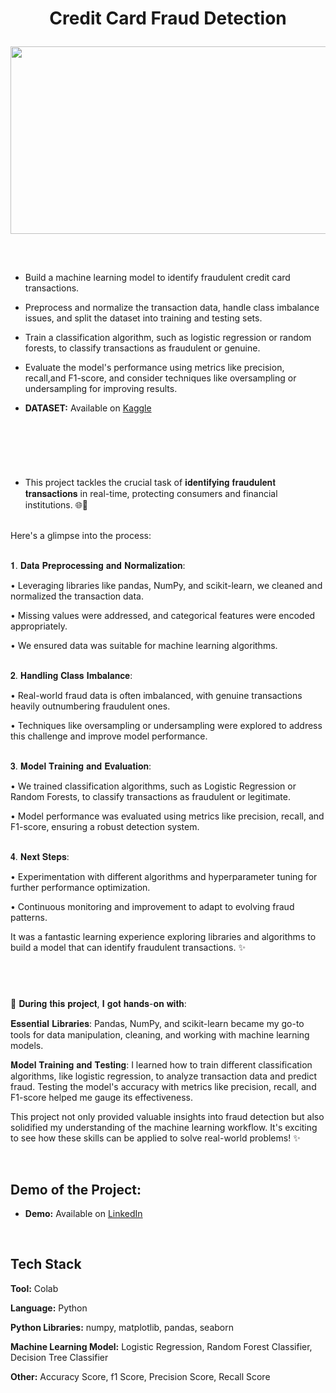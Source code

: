 # <p align="center"> Credit Card Fraud Detection </p>

<div align="center">
  <img src="https://miro.medium.com/v2/resize:fit:640/0*_6WEDnZubsQfTMlY.png" width="600" height="300">
</div>


## 
<br>

- Build a machine learning model to identify fraudulent credit card transactions.

- Preprocess and normalize the transaction data, handle class imbalance issues, and split the dataset into training and testing sets.

- Train a classification algorithm, such as logistic regression or random forests, to classify transactions as fraudulent or genuine.

- Evaluate the model's performance using metrics like precision, recall,and F1-score, and consider techniques like oversampling or undersampling for improving results.

- **DATASET:** Available on [Kaggle](https://www.kaggle.com/datasets/mlg-ulb/creditcardfraud) 

##  &nbsp;
<br>

- This project tackles the crucial task of 𝐢𝐝𝐞𝐧𝐭𝐢𝐟𝐲𝐢𝐧𝐠 𝐟𝐫𝐚𝐮𝐝𝐮𝐥𝐞𝐧𝐭 𝐭𝐫𝐚𝐧𝐬𝐚𝐜𝐭𝐢𝐨𝐧𝐬 in real-time, protecting consumers and financial institutions. 🌐🔬 

<br>Here's a glimpse into the process:

<br>𝟏. 𝐃𝐚𝐭𝐚 𝐏𝐫𝐞𝐩𝐫𝐨𝐜𝐞𝐬𝐬𝐢𝐧𝐠 𝐚𝐧𝐝 𝐍𝐨𝐫𝐦𝐚𝐥𝐢𝐳𝐚𝐭𝐢𝐨𝐧:

• Leveraging libraries like pandas, NumPy, and scikit-learn, we cleaned and normalized the transaction data.

• Missing values were addressed, and categorical features were encoded appropriately.

• We ensured data was suitable for machine learning algorithms.

<br>𝟐. 𝐇𝐚𝐧𝐝𝐥𝐢𝐧𝐠 𝐂𝐥𝐚𝐬𝐬 𝐈𝐦𝐛𝐚𝐥𝐚𝐧𝐜𝐞:

• Real-world fraud data is often imbalanced, with genuine transactions heavily outnumbering fraudulent ones.

• Techniques like oversampling or undersampling were explored to address this challenge and improve model performance.

<br>𝟑. 𝐌𝐨𝐝𝐞𝐥 𝐓𝐫𝐚𝐢𝐧𝐢𝐧𝐠 𝐚𝐧𝐝 𝐄𝐯𝐚𝐥𝐮𝐚𝐭𝐢𝐨𝐧:

• We trained classification algorithms, such as Logistic Regression or Random Forests, to classify transactions as fraudulent or legitimate.

• Model performance was evaluated using metrics like precision, recall, and F1-score, ensuring a robust detection system.

<br>𝟒. 𝐍𝐞𝐱𝐭 𝐒𝐭𝐞𝐩𝐬:

• Experimentation with different algorithms and hyperparameter tuning for further performance optimization.

• Continuous monitoring and improvement to adapt to evolving fraud patterns.

It was a fantastic learning experience exploring libraries and algorithms to build a model that can identify fraudulent transactions. ✨

##  &nbsp;
🚀 𝐃𝐮𝐫𝐢𝐧𝐠 𝐭𝐡𝐢𝐬 𝐩𝐫𝐨𝐣𝐞𝐜𝐭, 𝐈 𝐠𝐨𝐭 𝐡𝐚𝐧𝐝𝐬-𝐨𝐧 𝐰𝐢𝐭𝐡:

𝐄𝐬𝐬𝐞𝐧𝐭𝐢𝐚𝐥 𝐋𝐢𝐛𝐫𝐚𝐫𝐢𝐞𝐬: Pandas, NumPy, and scikit-learn became my go-to tools for data manipulation, cleaning, and working with machine learning models.

𝐌𝐨𝐝𝐞𝐥 𝐓𝐫𝐚𝐢𝐧𝐢𝐧𝐠 𝐚𝐧𝐝 𝐓𝐞𝐬𝐭𝐢𝐧𝐠: I learned how to train different classification algorithms, like logistic regression, to analyze transaction data and predict fraud. Testing the model's accuracy with metrics like precision, recall, and F1-score helped me gauge its effectiveness.

This project not only provided valuable insights into fraud detection but also solidified my understanding of the machine learning workflow. It's exciting to see how these skills can be applied to solve real-world problems! ✨

&nbsp; 
## Demo of the Project:

- **Demo:** Available on [LinkedIn](https://www.linkedin.com/posts/khushi-rajput-254ba1263_machinelearning-frauddetection-creditcards-activity-7203853455927496704-kJxe?utm_source=share&utm_medium=member_desktop) 


&nbsp; 
## Tech Stack

**Tool:** Colab

**Language:** Python

**Python Libraries:** numpy, matplotlib, pandas, seaborn

**Machine Learning Model:** Logistic Regression, Random Forest Classifier, Decision Tree Classifier

**Other:** Accuracy Score, f1 Score, Precision Score, Recall Score
